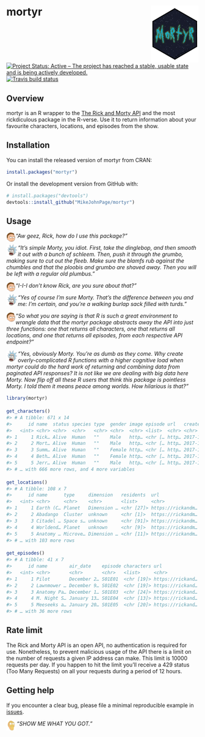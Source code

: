 
<!-- README.md is generated from README.Rmd. Please edit that file -->

# mortyr <img src='man/figures/logo.png' align="right" height="150" /></a>

<!-- badges: start -->

[![Project Status: Active – The project has reached a stable, usable
state and is being actively
developed.](http://www.repostatus.org/badges/latest/active.svg)](https://www.repostatus.org/#active/)
[![Travis build
status](https://travis-ci.org/MikeJohnPage/mortyr.svg?branch=master)](https://travis-ci.org/MikeJohnPage/mortyr/)
<!-- badges: end -->

## Overview

mortyr is an R wrapper to the [The Rick and Morty
API](https://rickandmortyapi.com/) and the most rickdiculous package in
the R-verse. Use it to return information about your favourite
characters, locations, and episodes from the show.

## Installation

You can install the released version of mortyr from CRAN:

``` r
install.packages("mortyr")
```

Or install the development version from GitHub with:

``` r
# install.packages("devtools")
devtools::install_github("MikeJohnPage/mortyr")
```

## Usage

<img src='man/figures/morty.png' align="left" height="24" /></a> *“Aw
geez, Rick, how do I use this package?”*

<img src='man/figures/rick.png' align="left" height="30" /></a> *“It’s
simple Morty, you idiot. First, take the dinglebop, and then smooth it
out with a bunch of schleem. Then, push it through the grumbo, making
sure to cut out the fleeb. Make sure the blamfs rub against the chumbles
and that the ploobis and grumbo are shaved away. Then you will be left
with a regular old plumbus.”*

<img src='man/figures/morty.png' align="left" height="24" /></a> *“I-I-I
don’t know Rick, are you sure about that?”*

<img src='man/figures/rick.png' align="left" height="30" /></a> *“Yes of
course I’m sure Morty. That’s the difference between you and me: I’m
certain, and you’re a walking burlap sack filled with turds.”*

<img src='man/figures/morty.png' align="left" height="24" /></a> *“So
what you are saying is that R is such a great environment to wrangle
data that the mortyr package abstracts away the API into just three
functions: one that returns all characters, one that returns all
locations, and one that returns all episodes, from each respective API
endpoint?”*

<img src='man/figures/rick.png' align="left" height="30" /></a> *“Yes,
obviously Morty. You’re as dumb as they come. Why create
overly-complicated R functions with a higher cognitive load when mortyr
could do the hard work of returning and combining data from paginated
API responses? It is not like we are dealing with big data here Morty.
Now flip off all these R users that think this package is pointless
Morty. I told them it means peace among worlds. How hilarious is that?”*

``` r
library(mortyr)

get_characters()
#> # A tibble: 671 x 14
#>      id name  status species type  gender image episode url   created
#>   <int> <chr> <chr>  <chr>   <chr> <chr>  <chr> <list>  <chr> <chr>  
#> 1     1 Rick… Alive  Human   ""    Male   http… <chr [… http… 2017-1…
#> 2     2 Mort… Alive  Human   ""    Male   http… <chr [… http… 2017-1…
#> 3     3 Summ… Alive  Human   ""    Female http… <chr [… http… 2017-1…
#> 4     4 Beth… Alive  Human   ""    Female http… <chr [… http… 2017-1…
#> 5     5 Jerr… Alive  Human   ""    Male   http… <chr [… http… 2017-1…
#> # … with 666 more rows, and 4 more variables

get_locations()
#> # A tibble: 108 x 7
#>      id name      type     dimension   residents  url               created     
#>   <int> <chr>     <chr>    <chr>       <list>     <chr>             <chr>       
#> 1     1 Earth (C… Planet   Dimension … <chr [27]> https://rickandm… 2017-11-10T…
#> 2     2 Abadango  Cluster  unknown     <chr [1]>  https://rickandm… 2017-11-10T…
#> 3     3 Citadel … Space s… unknown     <chr [91]> https://rickandm… 2017-11-10T…
#> 4     4 Worldend… Planet   unknown     <chr [9]>  https://rickandm… 2017-11-10T…
#> 5     5 Anatomy … Microve… Dimension … <chr [11]> https://rickandm… 2017-11-10T…
#> # … with 103 more rows

get_episodes()
#> # A tibble: 41 x 7
#>      id name        air_date    episode characters url              created     
#>   <int> <chr>       <chr>       <chr>   <list>     <chr>            <chr>       
#> 1     1 Pilot       December 2… S01E01  <chr [19]> https://rickand… 2017-11-10T…
#> 2     2 Lawnmower … December 9… S01E02  <chr [19]> https://rickand… 2017-11-10T…
#> 3     3 Anatomy Pa… December 1… S01E03  <chr [24]> https://rickand… 2017-11-10T…
#> 4     4 M. Night S… January 13… S01E04  <chr [13]> https://rickand… 2017-11-10T…
#> 5     5 Meeseeks a… January 20… S01E05  <chr [20]> https://rickand… 2017-11-10T…
#> # … with 36 more rows
```

## Rate limit

The Rick and Morty API is an open API, no authentication is required for
use. Nonetheless, to prevent malicious usage of the API there is a limit
on the number of requests a given IP address can make. This limit is
10000 requests per day. If you happen to hit the limit you’ll receive a
429 status (Too Many Requests) on all your requests during a period of
12 hours.

## Getting help

If you encounter a clear bug, please file a minimal reproducible example
in [issues](https://github.com/MikeJohnPage/mortyr/issues).

<img src='man/figures/show-me-what-you-got.png' align="left" height="27" /></a>
*“SHOW ME WHAT YOU GOT.”*
